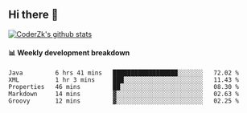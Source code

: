 ## Hi there 👋

[![CoderZk's github stats](https://github-readme-stats.vercel.app/api?username=zhoukuo123&show_icons=true&count_private=true)](https://github.com/anuraghazra/github-readme-stats)

#### :bar_chart: Weekly development breakdown

<!--START_SECTION:waka-->
```text
Java         6 hrs 41 mins   ██████████████████░░░░░░░   72.02 % 
XML          1 hr 3 mins     ███░░░░░░░░░░░░░░░░░░░░░░   11.43 % 
Properties   46 mins         ██░░░░░░░░░░░░░░░░░░░░░░░   08.30 % 
Markdown     14 mins         ▓░░░░░░░░░░░░░░░░░░░░░░░░   02.63 % 
Groovy       12 mins         ▓░░░░░░░░░░░░░░░░░░░░░░░░   02.25 % 
```
<!--END_SECTION:waka-->

